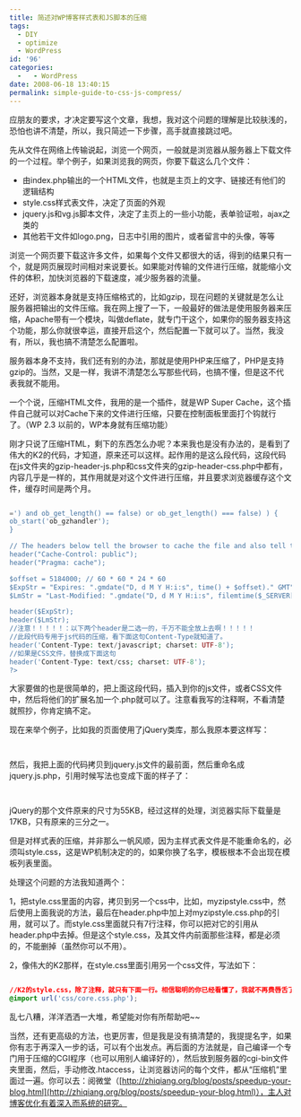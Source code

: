 ```yaml
---
title: 简述对WP博客样式表和JS脚本的压缩
tags:
  - DIY
  - optimize
  - WordPress
id: '96'
categories:
  -   - WordPress
date: 2008-06-18 13:40:15
permalink: simple-guide-to-css-js-compress/
---
```


应朋友的要求，才决定要写这个文章，我想，我对这个问题的理解是比较肤浅的，恐怕也讲不清楚，所以，我只简述一下步骤，高手就直接跳过吧。

先从文件在网络上传输说起，浏览一个网页，一般就是浏览器从服务器上下载文件的一个过程。举个例子，如果浏览我的网页，你要下载这么几个文件：

*   由index.php输出的一个HTML文件，也就是主页上的文字、链接还有他们的逻辑结构
*   style.css样式表文件，决定了页面的外观
*   jquery.js和vg.js脚本文件，决定了主页上的一些小功能，表单验证啦，ajax之类的
*   其他若干文件如logo.png，日志中引用的图片，或者留言中的头像，等等

浏览一个网页要下载这许多文件，如果每个文件又都很大的话，得到的结果只有一个，就是网页展现时间相对来说要长。如果能对传输的文件进行压缩，就能缩小文件的体积，加快浏览器的下载速度，减少服务器的流量。
<!-- more -->
还好，浏览器本身就是支持压缩格式的，比如gzip，现在问题的关键就是怎么让服务器把输出的文件压缩。我在网上搜了一下，一般最好的做法是使用服务器来压缩，Apache带有一个模块，叫做deflate，就专门干这个，如果你的服务器支持这个功能，那么你就很幸运，直接开启这个，然后配置一下就可以了。当然，我没有，所以，我也搞不清楚怎么配置啦。

服务器本身不支持，我们还有别的办法，那就是使用PHP来压缩了，PHP是支持gzip的。当然，又是一样，我讲不清楚怎么写那些代码，也搞不懂，但是这不代表我就不能用。

一个个说，压缩HTML文件，我用的是一个插件，就是WP Super Cache，这个插件自己就可以对Cache下来的文件进行压缩，只要在控制面板里面打个钩就行了。（WP 2.3 以前的，WP本身就有压缩功能）

刚才只说了压缩HTML，剩下的东西怎么办呢？本来我也是没有办法的，是看到了伟大的K2的代码，才知道，原来还可以这样。起作用的是这么段代码，这段代码在js文件夹的gzip-header-js.php和css文件夹的gzip-header-css.php中都有，内容几乎是一样的，其作用就是对这个文件进行压缩，并且要求浏览器缓存这个文件，缓存时间是两个月。

```php

=') and ob_get_length() == false) or ob_get_length() === false) ) {
ob_start('ob_gzhandler');
}

// The headers below tell the browser to cache the file and also tell the browser it is JavaScript.
header("Cache-Control: public");
header("Pragma: cache");

$offset = 5184000; // 60 * 60 * 24 * 60
$ExpStr = "Expires: ".gmdate("D, d M Y H:i:s", time() + $offset)." GMT";
$LmStr = "Last-Modified: ".gmdate("D, d M Y H:i:s", filemtime($_SERVER['SCRIPT_FILENAME']))." GMT";

header($ExpStr);
header($LmStr);
//注意！！！！！：以下两个header是二选一的，千万不能全放上去啊！！！！！
//此段代码专用于js代码的压缩，看下面这句Content-Type就知道了。
header('Content-Type: text/javascript; charset: UTF-8');
//如果是CSS文件，替换成下面这句
header('Content-Type: text/css; charset: UTF-8');
?>

```

大家要做的也是很简单的，把上面这段代码，插入到你的js文件，或者CSS文件中，然后将他们的扩展名加一个.php就可以了。注意看我写的注释啊，不看清楚就照抄，你肯定搞不定。

现在来举个例子，比如我的页面使用了jQuery类库，那么我原本要这样写：

```html



```

然后，我把上面的代码拷贝到jquery.js文件的最前面，然后重命名成jquery.js.php，引用时候写法也变成下面的样子了：

```html



```

jQuery的那个文件原来的尺寸为55KB，经过这样的处理，浏览器实际下载量是17KB，只有原来的三分之一。

但是对样式表的压缩，并非那么一帆风顺，因为主样式表文件是不能重命名的，必须叫style.css，这是WP机制决定的的，如果你换了名字，模板根本不会出现在模板列表里面。

处理这个问题的方法我知道两个：

1，把style.css里面的内容，拷贝到另一个css中，比如，myzipstyle.css中，然后使用上面我说的方法，最后在header.php中加上对myzipstyle.css.php的引用，就可以了。而style.css里面就只有7行注释，你可以把对它的引用从header.php中去掉。但是这个style.css，及其文件内前面那些注释，都是必须的，不能删掉（虽然你可以不用）。

2，像伟大的K2那样，在style.css里面引用另一个css文件，写法如下：

```css

//K2的style.css，除了注释，就只有下面一行。相信聪明的你已经看懂了，我就不再费唇舌了。
@import url('css/core.css.php');

```

乱七八糟，洋洋洒洒一大堆，希望能对你有所帮助吧~~

当然，还有更高级的方法，也更厉害，但是我是没有搞清楚的，我提提名字，如果你有志于再深入一步的话，可以有个出发点。再后面的方法就是，自己编译一个专门用于压缩的CGI程序（也可以用别人编译好的），然后放到服务器的cgi-bin文件夹里面，然后，手动修改.htaccess，让浏览器访问的每个文件，都从“压缩机”里面过一遍。你可以去：阅微堂（[http://zhiqiang.org/blog/posts/speedup-your-blog.html](http://zhiqiang.org/blog/posts/speedup-your-blog.html)），主人对博客优化有着深入而系统的研究。